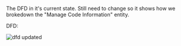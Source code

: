 The DFD in it's current state. Still need to change so it shows how we brokedown the "Manage Code Information" entity.

DFD:

![dfd updated](https://cloud.githubusercontent.com/assets/14809777/11618851/e76afb28-9c65-11e5-8dfe-369322139298.png)
